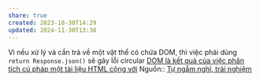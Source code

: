 ```yaml
---
share: true
created: 2023-10-30T14:29
updated: 2024-11-30T13:38
---
```

Vì nếu xử lý và cần trả về một vật thể có chứa DOM, thì việc phải dùng `return Response.json()` sẽ gây lỗi circular
[DOM là kết quả của việc phân tích cú pháp một tài liệu HTML cộng với](../DOM/DOM%20l%C3%A0%20k%E1%BA%BFt%20qu%E1%BA%A3%20c%E1%BB%A7a%20vi%E1%BB%87c%20ph%C3%A2n%20t%C3%ADch%20c%C3%BA%20ph%C3%A1p%20m%E1%BB%99t%20t%C3%A0i%20li%E1%BB%87u%20HTML%20c%E1%BB%99ng%20v%E1%BB%9Bi.md)
Nguồn:: [Tự ngẫm nghĩ, trải nghiệm](../../../%CE%9E%20Ngu%E1%BB%93n%20v%C3%A0%20t%C3%A0i%20nguy%C3%AAn%20h%E1%BB%97%20tr%E1%BB%A3/%CE%9E%20Ngu%E1%BB%93n/T%E1%BB%B1%20ng%E1%BA%ABm%20ngh%C4%A9,%20tr%E1%BA%A3i%20nghi%E1%BB%87m.md)